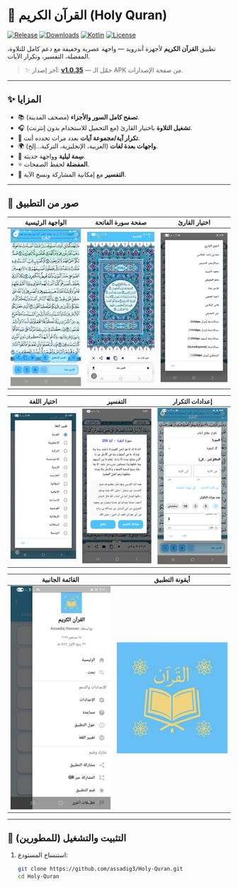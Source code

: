 # 📖 القرآن الكريم (Holy Quran)

[![Release](https://img.shields.io/github/v/release/assadig3/Holy-Quran?color=0a84ff&style=for-the-badge)](https://github.com/assadig3/Holy-Quran/releases)
[![Downloads](https://img.shields.io/github/downloads/assadig3/Holy-Quran/total?color=34c759&style=for-the-badge)](https://github.com/assadig3/Holy-Quran/releases)
[![Kotlin](https://img.shields.io/badge/Kotlin-100%25-7f52ff?style=for-the-badge)](https://kotlinlang.org/)
[![License](https://img.shields.io/github/license/assadig3/Holy-Quran?style=for-the-badge)](LICENSE)

تطبيق **القرآن الكريم** لأجهزة أندرويد — واجهة عصرية وخفيفة مع دعم كامل للتلاوة، المفضلة، التفسير، وتكرار الآيات.

> ✨ آخر إصدار: **[v1.0.35](https://github.com/assadig3/Holy-Quran/releases/tag/v1.0.35)** — حمّل الـ APK من صفحة الإصدارات.

---

## ✨ المزايا
- 📚 **تصفح كامل السور والأجزاء** (مصحف المدينة).
- 🎧 **تشغيل التلاوة** باختيار القارئ (مع التحميل للاستخدام بدون إنترنت).
- 🔁 **تكرار آية/مجموعة آيات** بعدد مرات تحدده أنت.
- 🌍 **واجهات بعدة لغات** (العربية، الإنجليزية، التركية…إلخ).
- 🌙 **سِمة ليلية** وواجهة حديثة.
- ⭐ **المفضلة** لحفظ الصفحات.
- 📖 **التفسير** مع إمكانية المشاركة ونسخ الآية.

---

## 📸 صور من التطبيق

| الواجهة الرئيسية | صفحة سورة الفاتحة | اختيار القارئ |
|---|---|---|
| ![الواجهة](screenshots/a3.jpg) | ![الفاتحة](screenshots/a2.jpg) | ![القارئ](screenshots/a7.jpg) |

| اختيار اللغة | التفسير | إعدادات التكرار |
|---|---|---|
| ![اللغة](screenshots/a8.jpg) | ![التفسير](screenshots/a6.jpg) | ![التكرار](screenshots/a4.jpg) |

| القائمة الجانبية | أيقونة التطبيق |
|---|---|
| ![القائمة](screenshots/a1.jpg) | ![أيقونة](screenshots/a9.png) |

---

## 🚀 التثبيت والتشغيل (للمطورين)
1. استنساخ المستودع:
   ```bash
   git clone https://github.com/assadig3/Holy-Quran.git
   cd Holy-Quran
